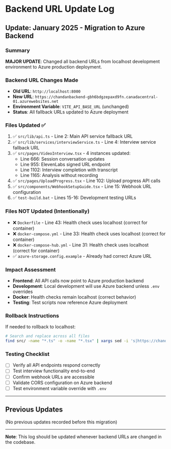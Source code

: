 # Backend URL Update Log

## Update: January 2025 - Migration to Azure Backend

### Summary
**MAJOR UPDATE**: Changed all backend URLs from localhost development environment to Azure production deployment.

### Backend URL Changes Made
- **Old URL**: `http://localhost:8000`
- **New URL**: `https://chandanbackend-gbh6bdgzepaxd9fn.canadacentral-01.azurewebsites.net`
- **Environment Variable**: `VITE_API_BASE_URL` (unchanged)
- **Status**: All fallback URLs updated to Azure deployment

### Files Updated ✅
1. ✅ `src/lib/api.ts` - Line 2: Main API service fallback URL
2. ✅ `src/lib/services/interviewService.ts` - Line 4: Interview service fallback URL  
3. ✅ `src/pages/VideoInterview.tsx` - 4 instances updated:
   - Line 666: Session conversation updates
   - Line 955: ElevenLabs signed URL endpoint  
   - Line 1102: Interview completion with transcript
   - Line 1165: Analysis without recording
4. ✅ `src/pages/UploadProgress.tsx` - Line 102: Upload progress API calls
5. ✅ `src/components/WebhookSetupGuide.tsx` - Line 15: Webhook URL configuration
6. ✅ `test-build.bat` - Lines 15-16: Development testing URLs

### Files NOT Updated (Intentionally)
- ❌ `Dockerfile` - Line 43: Health check uses localhost (correct for container)
- ❌ `docker-compose.yml` - Line 33: Health check uses localhost (correct for container)  
- ❌ `docker-compose-hub.yml` - Line 31: Health check uses localhost (correct for container)
- ✅ `azure-storage.config.example` - Already had correct Azure URL

### Impact Assessment
- **Frontend**: All API calls now point to Azure production backend
- **Development**: Local development will use Azure backend unless `.env` overrides
- **Docker**: Health checks remain localhost (correct behavior)
- **Testing**: Test scripts now reference Azure deployment

### Rollback Instructions
If needed to rollback to localhost:
```bash
# Search and replace across all files
find src/ -name "*.ts" -o -name "*.tsx" | xargs sed -i 's|https://chandanbackend-gbh6bdgzepaxd9fn.canadacentral-01.azurewebsites.net|http://localhost:8000|g'
```

### Testing Checklist
- [ ] Verify all API endpoints respond correctly
- [ ] Test interview functionality end-to-end  
- [ ] Confirm webhook URLs are accessible
- [ ] Validate CORS configuration on Azure backend
- [ ] Test environment variable override with `.env`

---

## Previous Updates
(No previous updates recorded before this migration)

---
**Note**: This log should be updated whenever backend URLs are changed in the codebase. 